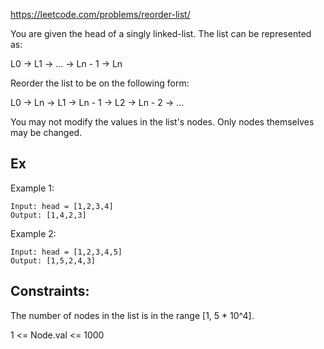 https://leetcode.com/problems/reorder-list/

You are given the head of a singly linked-list. The list can be represented as:

L0 → L1 → … → Ln - 1 → Ln

Reorder the list to be on the following form:

L0 → Ln → L1 → Ln - 1 → L2 → Ln - 2 → …

You may not modify the values in the list's nodes. Only nodes themselves may be changed.

 
## Ex

Example 1:

```
Input: head = [1,2,3,4]
Output: [1,4,2,3]
```

Example 2:

```
Input: head = [1,2,3,4,5]
Output: [1,5,2,4,3]
```

## Constraints:

The number of nodes in the list is in the range [1, 5 * 10^4].

1 <= Node.val <= 1000
